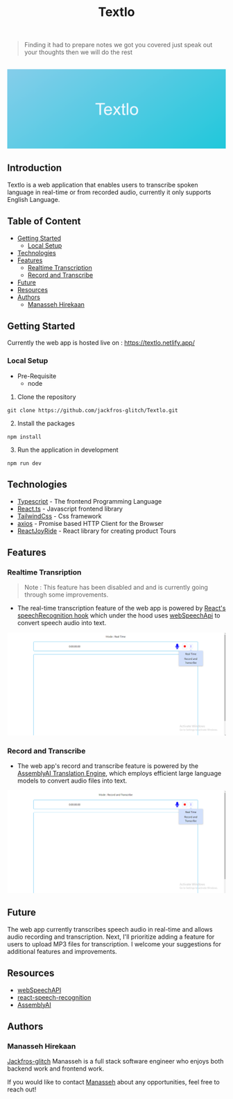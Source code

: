<h1 align="center">Textlo</h1>
<br />

> Finding it had to prepare notes we got you covered just speak out your thoughts then we will do the rest

<br />
<a href="">
    <img src="./src/assets/images/Textlo-lg.png">
</a>

## Introduction

Textlo is a web application that enables users to transcribe spoken language in real-time or from recorded audio, currently it only supports English Language.

## Table of Content

- [Getting Started](#getting-started)
  - [Local Setup](#local-setup)
- [Technologies](#technologies)
- [Features](#features)
  - [Realtime Transcription](#realtime-transription)
  - [Record and Transcribe](#record-and-transcribe)
- [Future](#future)
- [Resources](#resources)
- [Authors](#authors)
  - [Manasseh Hirekaan](#manasseh-hirekaan)

## Getting Started

Currently the web app is hosted live on : https://textlo.netlify.app/

### Local Setup

- Pre-Requisite
  - node

1. Clone the repository

```shell
git clone https://github.com/jackfros-glitch/Textlo.git
```

2. Install the packages

```shell
npm install
```

3. Run the application in development

```shell
npm run dev
```

## Technologies

- [Typescript](https://www.typescriptlang.org/) - The frontend Programming Language
- [React.ts](https://react.dev/) - Javascript frontend library
- [TailwindCss](https://tailwindcss.com/) - Css framework
- [axios](https://axios-http.com/docs/intro) - Promise based HTTP Client for the Browser
- [ReactJoyRide](https://docs.react-joyride.com/) - React library for creating product Tours

## Features

### Realtime Transription

> Note : This feature has been disabled and and is currently going through some improvements.

- The real-time transcription feature of the web app is powered by [React's speechRecognition hook](https://www.npmjs.com/package/react-speech-recognition) which under the hood uses [webSpeechApi](https://developer.mozilla.org/en-US/docs/Web/API/SpeechRecognition) to convert speech audio into text.

<img src="./src/assets/images/Realtime_mode.png">

### Record and Transcribe

- The web app's record and transcribe feature is powered by the [AssemblyAI Translation Engine](https://www.assemblyai.com/), which employs efficient large language models to convert audio files into text.

<img src="./src/assets/images/Record_and_Transcribe_mode.png">

## Future

The web app currently transcribes speech audio in real-time and allows audio recording and transcription. Next, I'll prioritize adding a feature for users to upload MP3 files for transcription. I welcome your suggestions for additional features and improvements.

## Resources

- [webSpeechAPI](https://developer.mozilla.org/en-US/docs/Web/API/Web_Speech_API)
- [react-speech-recognition](https://www.npmjs.com/package/react-speech-recognition)
- [AssemblyAI](https://www.assemblyai.com/)

## Authors

### **Manasseh Hirekaan**

[Jackfros-glitch](https://github.com/jackfros-glitch)
Manasseh is a full stack software engineer who enjoys both backend work and frontend work.

If you would like to contact [Manasseh](mailto:hirekaanm3@gmail.com) about any opportunities, feel free to reach out!
